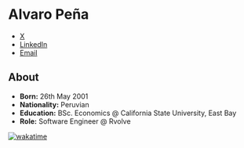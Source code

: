 # Alvaro Peña

- [X](https://x.com/alvropenaa)
- [LinkedIn](https://www.linkedin.com/in/alvropena/)
- [Email](mailto:me@alvropena.com)

## About
- **Born:** 26th May 2001
- **Nationality:** Peruvian
- **Education:** BSc. Economics @ California State University, East Bay
- **Role:** Software Engineer @ Rvolve

[![wakatime](https://wakatime.com/badge/user/401cadbc-f50c-4d07-a590-a965437b8e94.svg)](https://wakatime.com/@401cadbc-f50c-4d07-a590-a965437b8e94)
